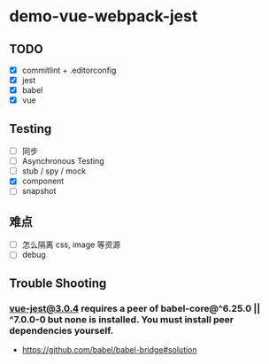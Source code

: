 # demo-vue-webpack-jest

## TODO
- [x] commitlint + .editorconfig
- [x] jest
- [x] babel
- [x] vue

## Testing
- [ ] 同步
- [ ] Asynchronous Testing
- [ ] stub / spy / mock
- [x] component
- [ ] snapshot

## 难点
- [ ] 怎么隔离 css, image 等资源
- [ ] debug

## Trouble Shooting

### vue-jest@3.0.4 requires a peer of babel-core@^6.25.0 || ^7.0.0-0 but none is installed. You must install peer dependencies yourself.
* https://github.com/babel/babel-bridge#solution
